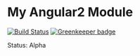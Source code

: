 # My Angular2 Module
[![Build Status](https://travis-ci.org/me/ng2-module.svg?branch=master)](https://travis-ci.org/me/ng2-module) [![Greenkeeper badge](https://badges.greenkeeper.io/rand0me/ng2-module-seed.svg)](https://greenkeeper.io/)

Status: Alpha
